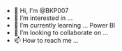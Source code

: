 - 👋 Hi, I’m @BKP007
- 👀 I’m interested in ...
- 🌱 I’m currently learning ... Power BI
- 💞️ I’m looking to collaborate on ...
- 📫 How to reach me ...

<!---
BKP007/BKP007 is a ✨ special ✨ repository because its `README.md` (this file) appears on your GitHub profile.
You can click the Preview link to take a look at your changes.
--->
